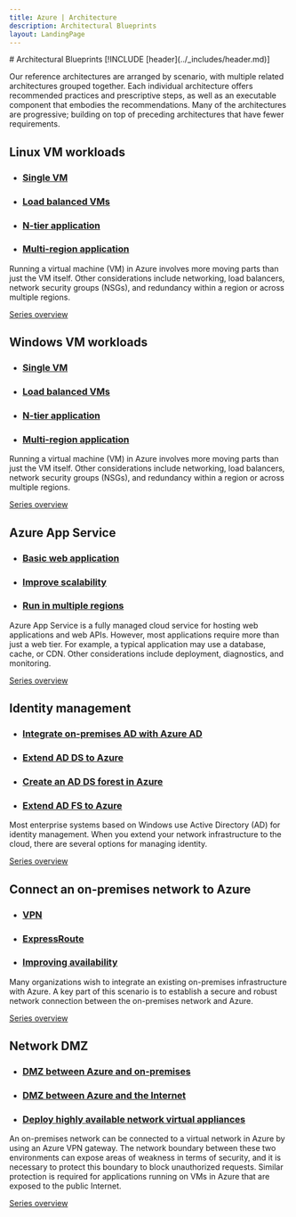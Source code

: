 ```yaml
---
title: Azure | Architecture
description: Architectural Blueprints
layout: LandingPage
---
```

<link href="/azure/architecture/_css/hubCards.css" type="text/css" rel="stylesheet" />
<style type="text/css" >
.panel.x2 li {
    flex-basis: 25% !important;
}
</style>
# Architectural Blueprints
[!INCLUDE [header](../_includes/header.md)]

Our reference architectures are arranged by scenario, with multiple related architectures grouped together.
Each individual architecture offers recommended practices and prescriptive steps, as well as an executable component that embodies the recommendations.
Many of the architectures are progressive; building on top of preceding architectures that have fewer requirements.

<section class="series">
    <h2>Linux VM workloads</h2><ul class="cardsD panel x2">
    <li>
        <a href="./virtual-machines-linux/single-vm.md">
            <div class="cardSize">
                <div class="cardPadding">
                    <div class="card">
                        <div class="cardImageOuter">
                            <div class="cardImage bgdAccent1 cardScaleImage" style="background-image: url('./virtual-machines-linux/images/single-vm.svg');">
                            </div>
                        </div>
                        <div class="cardText">
                            <h3>Single VM</h3>
                        </div>
                    </div>
                </div>
            </div>
        </a>
    </li>
    <li>
        <a href="./virtual-machines-linux/multi-vm.md">
            <div class="cardSize">
                <div class="cardPadding">
                    <div class="card">
                        <div class="cardImageOuter">
                            <div class="cardImage bgdAccent1 cardScaleImage" style="background-image: url('./virtual-machines-linux/images/multi-vm.svg');">
                            </div>
                        </div>
                        <div class="cardText">
                            <h3>Load balanced VMs</h3>
                        </div>
                    </div>
                </div>
            </div>
        </a>
    </li>
    <li>
        <a href="./virtual-machines-linux/n-tier.md">
            <div class="cardSize">
                <div class="cardPadding">
                    <div class="card">
                        <div class="cardImageOuter">
                            <div class="cardImage bgdAccent1 cardScaleImage" style="background-image: url('./virtual-machines-linux/images/n-tier.svg');">
                            </div>
                        </div>
                        <div class="cardText">
                            <h3>N-tier application</h3>
                        </div>
                    </div>
                </div>
            </div>
        </a>
    </li>
    <li>
        <a href="./virtual-machines-linux/multi-region-application.md">
            <div class="cardSize">
                <div class="cardPadding">
                    <div class="card">
                        <div class="cardImageOuter">
                            <div class="cardImage bgdAccent1 cardScaleImage" style="background-image: url('./virtual-machines-linux/images/multi-region-application.svg');">
                            </div>
                        </div>
                        <div class="cardText">
                            <h3>Multi-region application</h3>
                        </div>
                    </div>
                </div>
            </div>
        </a>
    </li>
</ul>
    <p>Running a virtual machine (VM) in Azure involves more moving parts than just the VM itself. Other considerations include networking, load balancers, network security groups (NSGs), and redundancy within a region or across multiple regions.</p>
    <div class="links">
        <a href="./virtual-machines-linux/index.md" class="c-call-to-action c-glyph"><span>Series overview</span></a>
    </div>
</section>
<section class="series">
    <h2>Windows VM workloads</h2><ul class="cardsD panel x2">
    <li>
        <a href="./virtual-machines-windows/single-vm.md">
            <div class="cardSize">
                <div class="cardPadding">
                    <div class="card">
                        <div class="cardImageOuter">
                            <div class="cardImage bgdAccent1 cardScaleImage" style="background-image: url('./virtual-machines-windows/images/single-vm.svg');">
                            </div>
                        </div>
                        <div class="cardText">
                            <h3>Single VM</h3>
                        </div>
                    </div>
                </div>
            </div>
        </a>
    </li>
    <li>
        <a href="./virtual-machines-windows/multi-vm.md">
            <div class="cardSize">
                <div class="cardPadding">
                    <div class="card">
                        <div class="cardImageOuter">
                            <div class="cardImage bgdAccent1 cardScaleImage" style="background-image: url('./virtual-machines-windows/images/multi-vm.svg');">
                            </div>
                        </div>
                        <div class="cardText">
                            <h3>Load balanced VMs</h3>
                        </div>
                    </div>
                </div>
            </div>
        </a>
    </li>
    <li>
        <a href="./virtual-machines-windows/n-tier.md">
            <div class="cardSize">
                <div class="cardPadding">
                    <div class="card">
                        <div class="cardImageOuter">
                            <div class="cardImage bgdAccent1 cardScaleImage" style="background-image: url('./virtual-machines-windows/images/n-tier.svg');">
                            </div>
                        </div>
                        <div class="cardText">
                            <h3>N-tier application</h3>
                        </div>
                    </div>
                </div>
            </div>
        </a>
    </li>
    <li>
        <a href="./virtual-machines-windows/multi-region-application.md">
            <div class="cardSize">
                <div class="cardPadding">
                    <div class="card">
                        <div class="cardImageOuter">
                            <div class="cardImage bgdAccent1 cardScaleImage" style="background-image: url('./virtual-machines-windows/images/multi-region-application.svg');">
                            </div>
                        </div>
                        <div class="cardText">
                            <h3>Multi-region application</h3>
                        </div>
                    </div>
                </div>
            </div>
        </a>
    </li>
</ul>
    <p>Running a virtual machine (VM) in Azure involves more moving parts than just the VM itself. Other considerations include networking, load balancers, network security groups (NSGs), and redundancy within a region or across multiple regions.</p>
    <div class="links">
        <a href="./virtual-machines-windows/index.md" class="c-call-to-action c-glyph"><span>Series overview</span></a>
    </div>
</section>
<section class="series">
    <h2>Azure App Service</h2><ul class="cardsD panel x3">
    <li>
        <a href="./app-service/basic-web-app.md">
            <div class="cardSize">
                <div class="cardPadding">
                    <div class="card">
                        <div class="cardImageOuter">
                            <div class="cardImage bgdAccent1 cardScaleImage" style="background-image: url('./app-service/images/basic-web-app.svg');">
                            </div>
                        </div>
                        <div class="cardText">
                            <h3>Basic web application</h3>
                        </div>
                    </div>
                </div>
            </div>
        </a>
    </li>
    <li>
        <a href="./app-service/web-queue-worker.md.md">
            <div class="cardSize">
                <div class="cardPadding">
                    <div class="card">
                        <div class="cardImageOuter">
                            <div class="cardImage bgdAccent1 cardScaleImage" style="background-image: url('./app-service/images/web-queue-worker.md.svg');">
                            </div>
                        </div>
                        <div class="cardText">
                            <h3>Improve scalability</h3>
                        </div>
                    </div>
                </div>
            </div>
        </a>
    </li>
    <li>
        <a href="./app-service/multi-region-web-app.md">
            <div class="cardSize">
                <div class="cardPadding">
                    <div class="card">
                        <div class="cardImageOuter">
                            <div class="cardImage bgdAccent1 cardScaleImage" style="background-image: url('./app-service/images/multi-region-web-app.svg');">
                            </div>
                        </div>
                        <div class="cardText">
                            <h3>Run in multiple regions</h3>
                        </div>
                    </div>
                </div>
            </div>
        </a>
    </li>
</ul>
    <p>Azure App Service is a fully managed cloud service for hosting web applications and web APIs. However, most applications require more than just a web tier. For example, a typical application may use a database, cache, or CDN. Other considerations include deployment, diagnostics, and monitoring.</p>
    <div class="links">
        <a href="./app-service/index.md" class="c-call-to-action c-glyph"><span>Series overview</span></a>
    </div>
</section>
<section class="series">
    <h2>Identity management</h2><ul class="cardsD panel x2">
    <li>
        <a href="./identity/azure-ad.md">
            <div class="cardSize">
                <div class="cardPadding">
                    <div class="card">
                        <div class="cardImageOuter">
                            <div class="cardImage bgdAccent1 cardScaleImage" style="background-image: url('./identity/images/azure-ad.svg');">
                            </div>
                        </div>
                        <div class="cardText">
                            <h3>Integrate on-premises AD with Azure AD</h3>
                        </div>
                    </div>
                </div>
            </div>
        </a>
    </li>
    <li>
        <a href="./identity/adds-extend-domain.md">
            <div class="cardSize">
                <div class="cardPadding">
                    <div class="card">
                        <div class="cardImageOuter">
                            <div class="cardImage bgdAccent1 cardScaleImage" style="background-image: url('./identity/images/adds-extend-domain.svg');">
                            </div>
                        </div>
                        <div class="cardText">
                            <h3>Extend AD DS to Azure</h3>
                        </div>
                    </div>
                </div>
            </div>
        </a>
    </li>
    <li>
        <a href="./identity/adds-forest.md">
            <div class="cardSize">
                <div class="cardPadding">
                    <div class="card">
                        <div class="cardImageOuter">
                            <div class="cardImage bgdAccent1 cardScaleImage" style="background-image: url('./identity/images/adds-forest.svg');">
                            </div>
                        </div>
                        <div class="cardText">
                            <h3>Create an AD DS forest in Azure</h3>
                        </div>
                    </div>
                </div>
            </div>
        </a>
    </li>
    <li>
        <a href="./identity/adfs.md">
            <div class="cardSize">
                <div class="cardPadding">
                    <div class="card">
                        <div class="cardImageOuter">
                            <div class="cardImage bgdAccent1 cardScaleImage" style="background-image: url('./identity/images/adfs.svg');">
                            </div>
                        </div>
                        <div class="cardText">
                            <h3>Extend AD FS to Azure</h3>
                        </div>
                    </div>
                </div>
            </div>
        </a>
    </li>
</ul>
    <p>Most enterprise systems based on Windows use Active Directory (AD) for identity management. When you extend your network infrastructure to the cloud, there are several options for managing identity.</p>
    <div class="links">
        <a href="./identity/index.md" class="c-call-to-action c-glyph"><span>Series overview</span></a>
    </div>
</section>
<section class="series">
    <h2>Connect an on-premises network to Azure</h2><ul class="cardsD panel x3">
    <li>
        <a href="./hybrid-networking/vpn.md">
            <div class="cardSize">
                <div class="cardPadding">
                    <div class="card">
                        <div class="cardImageOuter">
                            <div class="cardImage bgdAccent1 cardScaleImage" style="background-image: url('./hybrid-networking/images/vpn.svg');">
                            </div>
                        </div>
                        <div class="cardText">
                            <h3>VPN</h3>
                        </div>
                    </div>
                </div>
            </div>
        </a>
    </li>
    <li>
        <a href="./hybrid-networking/expressroute.md">
            <div class="cardSize">
                <div class="cardPadding">
                    <div class="card">
                        <div class="cardImageOuter">
                            <div class="cardImage bgdAccent1 cardScaleImage" style="background-image: url('./hybrid-networking/images/expressroute.svg');">
                            </div>
                        </div>
                        <div class="cardText">
                            <h3>ExpressRoute</h3>
                        </div>
                    </div>
                </div>
            </div>
        </a>
    </li>
    <li>
        <a href="./hybrid-networking/expressroute-vpn-failover.md">
            <div class="cardSize">
                <div class="cardPadding">
                    <div class="card">
                        <div class="cardImageOuter">
                            <div class="cardImage bgdAccent1 cardScaleImage" style="background-image: url('./hybrid-networking/images/expressroute-vpn-failover.svg');">
                            </div>
                        </div>
                        <div class="cardText">
                            <h3>Improving availability</h3>
                        </div>
                    </div>
                </div>
            </div>
        </a>
    </li>
</ul>
    <p>Many organizations wish to integrate an existing on-premises infrastructure with Azure. A key part of this scenario is to establish a secure and robust network connection between the on-premises network and Azure.</p>
    <div class="links">
        <a href="./hybrid-networking/index.md" class="c-call-to-action c-glyph"><span>Series overview</span></a>
    </div>
</section>
<section class="series">
    <h2>Network DMZ</h2><ul class="cardsD panel x2">
    <li>
        <a href="./dmz/secure-vnet-hybrid.md">
            <div class="cardSize">
                <div class="cardPadding">
                    <div class="card">
                        <div class="cardImageOuter">
                            <div class="cardImage bgdAccent1 cardScaleImage" style="background-image: url('./dmz/images/secure-vnet-hybrid.svg');">
                            </div>
                        </div>
                        <div class="cardText">
                            <h3>DMZ between Azure and on-premises</h3>
                        </div>
                    </div>
                </div>
            </div>
        </a>
    </li>
    <li>
        <a href="./dmz/secure-vnet-dmz.md">
            <div class="cardSize">
                <div class="cardPadding">
                    <div class="card">
                        <div class="cardImageOuter">
                            <div class="cardImage bgdAccent1 cardScaleImage" style="background-image: url('./dmz/images/secure-vnet-dmz.svg');">
                            </div>
                        </div>
                        <div class="cardText">
                            <h3>DMZ between Azure and the Internet</h3>
                        </div>
                    </div>
                </div>
            </div>
        </a>
    </li>
    <li>
        <a href="./dmz/nva-ha.md">
            <div class="cardSize">
                <div class="cardPadding">
                    <div class="card">
                        <div class="cardImageOuter">
                            <div class="cardImage bgdAccent1 cardScaleImage" style="background-image: url('./dmz/images/nva-ha.svg');">
                            </div>
                        </div>
                        <div class="cardText">
                            <h3>Deploy highly available network virtual appliances</h3>
                        </div>
                    </div>
                </div>
            </div>
        </a>
    </li>
</ul>
    <p>An on-premises network can be connected to a virtual network in Azure by using an Azure VPN gateway. The network boundary between these two environments can expose areas of weakness in terms of security, and it is necessary to protect this boundary to block unauthorized requests. Similar protection is required for applications running on VMs in Azure that are exposed to the public Internet.</p>
    <div class="links">
        <a href="./dmz/index.md" class="c-call-to-action c-glyph"><span>Series overview</span></a>
    </div>
</section>
